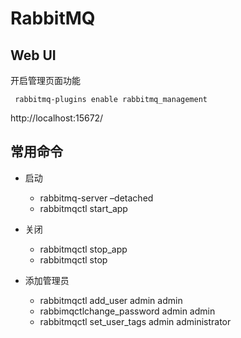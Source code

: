 # RabbitMQ

## Web UI
开启管理页面功能

```shell
 rabbitmq-plugins enable rabbitmq_management
```

http://localhost:15672/


## 常用命令

* 启动
  * rabbitmq-server –detached
  * rabbitmqctl start\_app

* 关闭
  * rabbitmqctl stop\_app
  * rabbitmqctl stop

* 添加管理员
  * rabbitmqctl add\_user admin admin
  * rabbimqctlchange\_password admin admin
  * rabbitmqctl set\_user\_tags admin administrator
